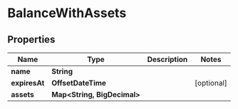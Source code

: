 

# BalanceWithAssets


## Properties

| Name | Type | Description | Notes |
|------------ | ------------- | ------------- | -------------|
|**name** | **String** |  |  |
|**expiresAt** | **OffsetDateTime** |  |  [optional] |
|**assets** | **Map&lt;String, BigDecimal&gt;** |  |  |



